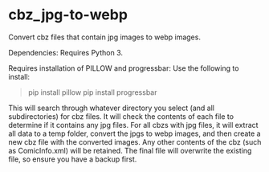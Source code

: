 # cbz_jpg-to-webp
Convert cbz files that contain jpg images to webp images.

Dependencies:
Requires Python 3.

Requires installation of PILLOW and progressbar:
Use the following to install:
>pip install pillow
>pip install progressbar

This will search through whatever directory you select (and all subdirectories) for cbz files.  It will check the contents of each file to determine if it contains any jpg files.  For all cbzs with jpg files, it will extract all data to a temp folder, convert the jpgs to webp images, and then create a new cbz file with the converted images.  Any other contents of the cbz (such as ComicInfo.xml) will be retained.  The final file will overwrite the existing file, so ensure you have a backup first.
